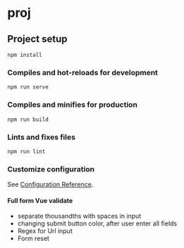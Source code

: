 # proj

## Project setup
```
npm install
```

### Compiles and hot-reloads for development
```
npm run serve
```

### Compiles and minifies for production
```
npm run build
```

### Lints and fixes files
```
npm run lint
```

### Customize configuration
See [Configuration Reference](https://cli.vuejs.org/config/).

#### Full form Vue validate
   + separate thousandths with spaces in input
   + changing submit button color, after user enter all fields
   + Regex for Url input
   + Form reset
